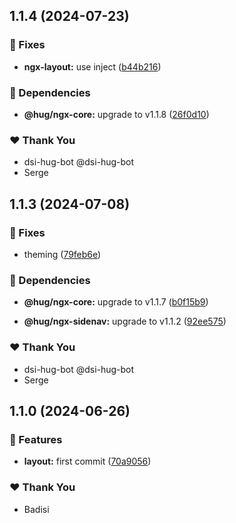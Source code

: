 ## 1.1.4 (2024-07-23)


### 🐛 Fixes

- **ngx-layout:** use inject ([b44b216](https://github.com/DSI-HUG/ngx-components/commit/b44b216))


### 🌱 Dependencies

- **@hug/ngx-core:** upgrade to v1.1.8 ([26f0d10](https://github.com/DSI-HUG/ngx-components/commit/26f0d10))


### ❤️  Thank You

- dsi-hug-bot @dsi-hug-bot
- Serge

## 1.1.3 (2024-07-08)

### 🐛 Fixes

-   theming ([79feb6e](https://github.com/DSI-HUG/ngx-components/commit/79feb6e))

### 🌱 Dependencies

-   **@hug/ngx-core:** upgrade to v1.1.7 ([b0f15b9](https://github.com/DSI-HUG/ngx-components/commit/b0f15b9))

-   **@hug/ngx-sidenav:** upgrade to v1.1.2 ([92ee575](https://github.com/DSI-HUG/ngx-components/commit/92ee575))

### ❤️ Thank You

-   dsi-hug-bot @dsi-hug-bot
-   Serge

## 1.1.0 (2024-06-26)

### 🚀 Features

-   **layout:** first commit ([70a9056](https://github.com/DSI-HUG/ngx-components/commit/70a9056))

### ❤️ Thank You

-   Badisi
